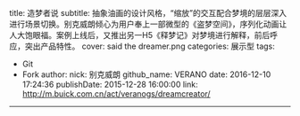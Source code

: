 title: 造梦者说
subtitle: 抽象油画的设计风格，“缩放”的交互配合梦境的层层深入进行场景切换。别克威朗倾心为用户奉上一部微型的《盗梦空间》，序列化动画让人大饱眼福。案例上线后，又推出另一H5《释梦记》对梦境进行解释，前后呼应，突出产品特性。
cover: said the dreamer.png
categories: 展示型
tags:
  - Git
  - Fork
author:
  nick: 别克威朗
  github_name: VERANO
date: 2016-12-10 17:24:36
publishDate: 2015-12-28 16:00:00
link: http://m.buick.com.cn/act/veranogs/dreamcreator/
---

<!-- more -->
